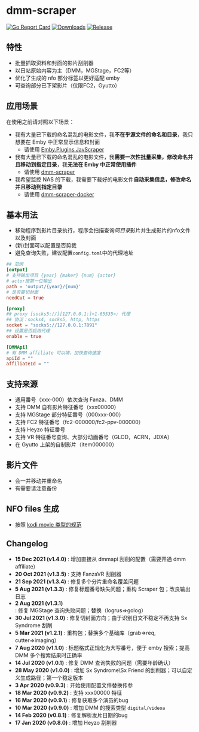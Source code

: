 # dmm-scraper

[![Go Report Card](https://goreportcard.com/badge/github.com/CheerChen/dmm-scraper)](https://goreportcard.com/report/github.com/CheerChen/dmm-scraper)
[![Downloads](https://img.shields.io/github/downloads/CheerChen/dmm-scraper/total.svg)](https://github.com/CheerChen/dmm-scraper/releases)
[![Release](https://img.shields.io/github/release/CheerChen/dmm-scraper.svg?label=Release)](https://github.com/CheerChen/dmm-scraper/releases)

## 特性

- 批量抓取资料和封面的影片刮削器
- 以日站原始内容为主（DMM，MGStage，FC2等）
- 优化了生成的 nfo 部分标签以更好适配 emby
- 可查询部分已下架影片（仅限FC2，Gyutto）

## 应用场景

在使用之前请对照以下场景：

- 我有大量已下载的命名混乱的电影文件，我**不在乎源文件的命名和目录**，我只想要在 Emby 中正常显示信息和封面
	-  请使用 [Emby.Plugins.JavScraper](https://github.com/JavScraper/Emby.Plugins.JavScraper)
- 我有大量已下载的命名混乱的电影文件，我**需要一次性批量采集，修改命名并且移动到指定目录**，我**无法在 Emby 中正常使用插件**
	- 请使用 [dmm-scraper](https://github.com/CheerChen/dmm-scraper/releases)
- 我希望监控 NAS 的下载，我需要下载好的电影文件**自动采集信息，修改命名并且移动到指定目录**
	- 请使用 [dmm-scraper-docker](https://github.com/CheerChen/dmm-scraper-docker)

## 基本用法

- 移动程序到影片目录执行，程序会扫描查询*同目录*影片并生成影片的nfo文件以及封面
- (新)封面可以配置是否剪裁
- 避免查询失败，建议配置`config.toml`中的代理地址

```toml
## 范例
[output]
# 支持输出项目 {year} {maker} {num} {actor}
# actor按第一位输出
path = 'output/{year}/{num}'
# 是否要切封面
needCut = true

[proxy]
## proxy [socks5://][127.0.0.1:]<1-65535>; 代理
## 协议：socks4, socks5, http, https
socket = "socks5://127.0.0.1:7891"
## 设置是否启用代理
enable = true

[DMMApi]
# 有 DMM affiliate 可以填，加快查询速度
apiId = ""
affiliateId = ""
```

## 支持来源

- 通用番号（xxx-000）依次查询 Fanza、DMM
- 支持 DMM 自有影片特征番号（xxx00000）
- 支持 MGStage 部分特征番号（000xxx-000）
- 支持 FC2 特征番号（fc2-000000/fc2-ppv-000000）
- 支持 Heyzo 特征番号
- 支持 VR 特征番号查询、大部分动画番号（GLOD，ACRN，JDXA）
- 在 Gyutto 上架的自制影片（item000000）

## 影片文件

- 会一并移动并重命名
- 有需要请注意备份

## NFO files 生成

- 按照 [kodi movie 类型的规范](https://kodi.wiki/view/NFO_files/Movies#nfo_Tags)

## Changelog

- **15 Dec 2021 (v1.4.0)** : 增加直接从 dmmapi 刮削的配置（需要开通 dmm affiliate）
- **20 Oct 2021 (v1.3.5)** : 支持 FanzaVR 刮削器
- **21 Sep 2021 (v1.3.4)** : 修复多个分片重命名覆盖问题
- **5 Aug 2021 (v1.3.3)** : 修复标题番号缺失问题；重构 Scraper 包；改良输出日志
- **2 Aug 2021 (v1.3.1)** : 修复 MGStage 查询失败问题；替换（logrus=>golog）
- **30 Jul 2021 (v1.3.0)** : 修复切封面方向；由于识别日文不稳定不再支持 Sx Syndrome 刮削
- **5 Mar 2021 (v1.2.1)** : 重构包；替换多个基础库（grab=>req, cutter=>imaging）
- **7 Aug 2020 (v1.1.0)** : 标题格式正规化为大写番号，便于 emby 搜索；提高 DMM 多个搜索结果时正确率
- **14 Jul 2020 (v1.0.1)** : 修复 DMM 查询失败的问题（需要年龄确认）
- **28 May 2020 (v1.0.0)** : 增加 Sx Syndrome\Sx Friend 的刮削器；可以自定义生成路径；第一个稳定版本
- **3 Apr 2020 (v0.9.3)** : 开始使用配置文件替换传参
- **18 Mar 2020 (v0.9.2)** : 支持 xxx00000 特征
- **16 Mar 2020 (v0.9.1)** : 修复获取多个演员的bug
- **10 Mar 2020 (v0.9.0)** : 增加 DMM 的搜索类型 `digital/videoa`
- **14 Feb 2020 (v0.8.1)** : 修复解析发片日期的bug
- **17 Jan 2020 (v0.8.0)** : 增加 Heyzo 刮削器
